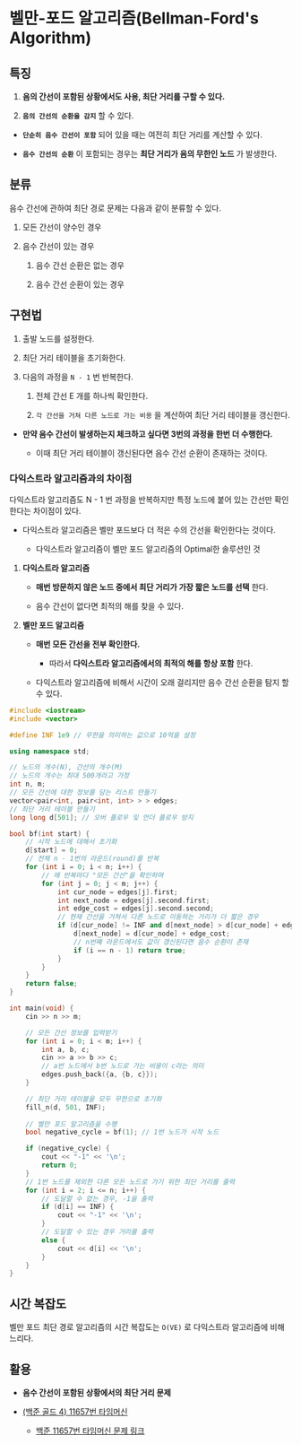 # 벨만-포드 알고리즘(Bellman-Ford's Algorithm)

## 특징

1. **음의 간선이 포함된 상황에서도 사용, 최단 거리를 구할 수 있다.**

2. **`음의 간선의 순환을 감지`** 할 수 있다. 

- **`단순히 음수 간선이 포함`** 되어 있을 때는 여전히 최단 거리를 계산할 수 있다.

- **`음수 간선의 순환`** 이 포함되는 경우는 **최단 거리가 음의 무한인 노드** 가 발생한다.

## 분류

음수 간선에 관하여 최단 경로 문제는 다음과 같이 분류할 수 있다.

1. 모든 간선이 양수인 경우

2. 음수 간선이 있는 경우
   1. 음수 간선 순환은 없는 경우
   
   2. 음수 간선 순환이 있는 경우 

## 구현법

1. 출발 노드를 설정한다.

2. 최단 거리 테이블을 초기화한다.

3. 다음의 과정을 `N - 1` 번 반복한다.
   
   1. 전체 간선 E 개를 하나씩 확인한다.
   
   2. `각 간선을 거쳐 다른 노드로 가는 비용` 을 계산하여 최단 거리 테이블을 갱신한다.

- **만약 음수 간선이 발생하는지 체크하고 싶다면 3번의 과정을 한번 더 수행한다.**
  
  - 이때 최단 거리 테이블이 갱신된다면 음수 간선 순환이 존재하는 것이다.  

### 다익스트라 알고리즘과의 차이점

다익스트라 알고리즘도 N - 1 번 과정을 반복하지만 특정 노드에 붙어 있는 간선만 확인한다는 차이점이 있다.

- 다익스트라 알고리즘은 벨만 포드보다 더 적은 수의 간선을 확인한다는 것이다.
  
  - 다익스트라 알고리즘이 벨만 포드 알고리즘의 Optimal한 솔루션인 것

1. **다익스트라 알고리즘**
    
    - **매번 방문하지 않은 노드 중에서 최단 거리가 가장 짧은 노드를 선택** 한다.
    
    - 음수 간선이 없다면 최적의 해를 찾을 수 있다.

2. **벨만 포드 알고리즘**

    - **매번 모든 간선을 전부 확인한다.**
    
      - 따라서 **다익스트라 알고리즘에서의 최적의 해를 항상 포함** 한다.
    
    - 다익스트라 알고리즘에 비해서 시간이 오래 걸리지만 음수 간선 순환을 탐지 할 수 있다.  


```c++
#include <iostream>
#include <vector>

#define INF 1e9 // 무한을 의미하는 값으로 10억을 설정

using namespace std;

// 노드의 개수(N), 간선의 개수(M)
// 노드의 개수는 최대 500개라고 가정
int n, m;
// 모든 간선에 대한 정보를 담는 리스트 만들기
vector<pair<int, pair<int, int> > > edges;
// 최단 거리 테이블 만들기
long long d[501]; // 오버 플로우 및 언더 플로우 방지

bool bf(int start) {
    // 시작 노드에 대해서 초기화
    d[start] = 0;
    // 전체 n - 1번의 라운드(round)를 반복
    for (int i = 0; i < n; i++) {
        // 매 반복마다 "모든 간선"을 확인하며
        for (int j = 0; j < m; j++) {
            int cur_node = edges[j].first;
            int next_node = edges[j].second.first;
            int edge_cost = edges[j].second.second;
            // 현재 간선을 거쳐서 다른 노드로 이동하는 거리가 더 짧은 경우
            if (d[cur_node] != INF and d[next_node] > d[cur_node] + edge_cost) {
                d[next_node] = d[cur_node] + edge_cost;
                // n번째 라운드에서도 값이 갱신된다면 음수 순환이 존재
                if (i == n - 1) return true;
            }
        }
    }
    return false;
}

int main(void) {
    cin >> n >> m;

    // 모든 간선 정보를 입력받기
    for (int i = 0; i < m; i++) {
        int a, b, c;
        cin >> a >> b >> c;
        // a번 노드에서 b번 노드로 가는 비용이 c라는 의미
        edges.push_back({a, {b, c}});
    }

    // 최단 거리 테이블을 모두 무한으로 초기화
    fill_n(d, 501, INF);
    
    // 벨만 포드 알고리즘을 수행
    bool negative_cycle = bf(1); // 1번 노드가 시작 노드

    if (negative_cycle) {
        cout << "-1" << '\n';
        return 0;
    }
    // 1번 노드를 제외한 다른 모든 노드로 가기 위한 최단 거리를 출력
    for (int i = 2; i <= n; i++) {
        // 도달할 수 없는 경우, -1을 출력
        if (d[i] == INF) {
            cout << "-1" << '\n';
        }
        // 도달할 수 있는 경우 거리를 출력
        else {
            cout << d[i] << '\n';
        }
    }
}
```

## 시간 복잡도

벨만 포드 최단 경로 알고리즘의 시간 복잡도는 `O(VE)` 로 다익스트라 알고리즘에 비해 느리다.

## 활용

- **음수 간선이 포함된 상황에서의 최단 거리 문제**

- [(백준 골드 4) 11657번 타임머신](https://github.com/LeeHyungGeol/Algorithm_BaekJoon/blob/master/%EB%B0%B1%EC%A4%80_if%EB%AC%B8/%EC%B5%9C%EB%8B%A8%20%EA%B2%BD%EB%A1%9C_%ED%83%80%EC%9E%84%EB%A8%B8%EC%8B%A0(%EB%B2%A8%EB%A7%8C%ED%8F%AC%EB%93%9C%20%EC%95%8C%EA%B3%A0%EB%A6%AC%EC%A6%98)(%EC%9D%8C%EC%9D%98%20%EA%B0%84%EC%84%A0%EC%9D%B4%20%EC%A1%B4%EC%9E%AC%ED%95%98%EB%8A%94%20%EA%B2%BD%EC%9A%B0).cpp)
  - [백준 11657번 타임머신 문제 링크](https://www.acmicpc.net/problem/11657)
